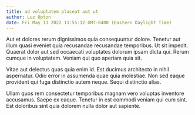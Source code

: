 ```yaml
---
title: ad voluptatem placeat aut ut
author: Luz Upton
date: Fri May 13 2022 13:55:12 GMT-0400 (Eastern Daylight Time)
---
```

Aut et dolores rerum dignissimos quia consequuntur dolore. Tenetur aut illum quasi eveniet quia recusandae recusandae temporibus. Ut sit impedit. Quaerat dolor aut sed occaecati voluptates dolorum ipsam dicta qui. Rerum cumque in voluptatem. Veniam qui quo aperiam quia sit.

 Vitae aut delectus quas quia enim id. Est ducimus architecto in nihil aspernatur. Odio error in assumenda quae quia molestiae. Non sed eaque provident qui fuga distinctio autem neque. Sequi distinctio alias.

 Ullam quos rem consectetur temporibus magnam vero voluptas inventore accusamus. Saepe ex eaque. Tenetur in est commodi veniam qui eum sint. Est doloribus sint quia dolorem nulla dolor aut sapiente.